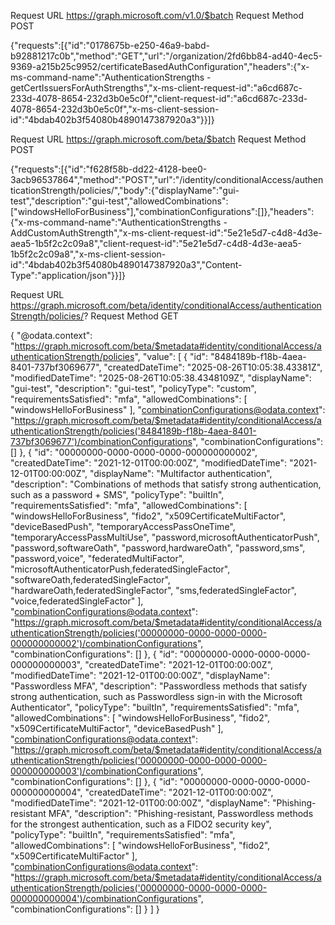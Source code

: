 Request URL
https://graph.microsoft.com/v1.0/$batch
Request Method
POST

{"requests":[{"id":"0178675b-e250-46a9-babd-b92881217c0b","method":"GET","url":"/organization/2fd6bb84-ad40-4ec5-9369-a215b25c9952/certificateBasedAuthConfiguration","headers":{"x-ms-command-name":"AuthenticationStrengths - getCertIssuersForAuthStrengths","x-ms-client-request-id":"a6cd687c-233d-4078-8654-232d3b0e5c0f","client-request-id":"a6cd687c-233d-4078-8654-232d3b0e5c0f","x-ms-client-session-id":"4bdab402b3f54080b4890147387920a3"}}]}


Request URL
https://graph.microsoft.com/beta/$batch
Request Method
POST

{"requests":[{"id":"f628f58b-dd22-4128-bee0-3acb96537864","method":"POST","url":"/identity/conditionalAccess/authenticationStrength/policies/","body":{"displayName":"gui-test","description":"gui-test","allowedCombinations":["windowsHelloForBusiness"],"combinationConfigurations":[]},"headers":{"x-ms-command-name":"AuthenticationStrengths - AddCustomAuthStrength","x-ms-client-request-id":"5e21e5d7-c4d8-4d3e-aea5-1b5f2c2c09a8","client-request-id":"5e21e5d7-c4d8-4d3e-aea5-1b5f2c2c09a8","x-ms-client-session-id":"4bdab402b3f54080b4890147387920a3","Content-Type":"application/json"}}]}

Request URL
https://graph.microsoft.com/beta/identity/conditionalAccess/authenticationStrength/policies/?
Request Method
GET

{
    "@odata.context": "https://graph.microsoft.com/beta/$metadata#identity/conditionalAccess/authenticationStrength/policies",
    "value": [
        {
            "id": "8484189b-f18b-4aea-8401-737bf3069677",
            "createdDateTime": "2025-08-26T10:05:38.43381Z",
            "modifiedDateTime": "2025-08-26T10:05:38.4348109Z",
            "displayName": "gui-test",
            "description": "gui-test",
            "policyType": "custom",
            "requirementsSatisfied": "mfa",
            "allowedCombinations": [
                "windowsHelloForBusiness"
            ],
            "combinationConfigurations@odata.context": "https://graph.microsoft.com/beta/$metadata#identity/conditionalAccess/authenticationStrength/policies('8484189b-f18b-4aea-8401-737bf3069677')/combinationConfigurations",
            "combinationConfigurations": []
        },
        {
            "id": "00000000-0000-0000-0000-000000000002",
            "createdDateTime": "2021-12-01T00:00:00Z",
            "modifiedDateTime": "2021-12-01T00:00:00Z",
            "displayName": "Multifactor authentication",
            "description": "Combinations of methods that satisfy strong authentication, such as a password + SMS",
            "policyType": "builtIn",
            "requirementsSatisfied": "mfa",
            "allowedCombinations": [
                "windowsHelloForBusiness",
                "fido2",
                "x509CertificateMultiFactor",
                "deviceBasedPush",
                "temporaryAccessPassOneTime",
                "temporaryAccessPassMultiUse",
                "password,microsoftAuthenticatorPush",
                "password,softwareOath",
                "password,hardwareOath",
                "password,sms",
                "password,voice",
                "federatedMultiFactor",
                "microsoftAuthenticatorPush,federatedSingleFactor",
                "softwareOath,federatedSingleFactor",
                "hardwareOath,federatedSingleFactor",
                "sms,federatedSingleFactor",
                "voice,federatedSingleFactor"
            ],
            "combinationConfigurations@odata.context": "https://graph.microsoft.com/beta/$metadata#identity/conditionalAccess/authenticationStrength/policies('00000000-0000-0000-0000-000000000002')/combinationConfigurations",
            "combinationConfigurations": []
        },
        {
            "id": "00000000-0000-0000-0000-000000000003",
            "createdDateTime": "2021-12-01T00:00:00Z",
            "modifiedDateTime": "2021-12-01T00:00:00Z",
            "displayName": "Passwordless MFA",
            "description": "Passwordless methods that satisfy strong authentication, such as Passwordless sign-in with the Microsoft Authenticator",
            "policyType": "builtIn",
            "requirementsSatisfied": "mfa",
            "allowedCombinations": [
                "windowsHelloForBusiness",
                "fido2",
                "x509CertificateMultiFactor",
                "deviceBasedPush"
            ],
            "combinationConfigurations@odata.context": "https://graph.microsoft.com/beta/$metadata#identity/conditionalAccess/authenticationStrength/policies('00000000-0000-0000-0000-000000000003')/combinationConfigurations",
            "combinationConfigurations": []
        },
        {
            "id": "00000000-0000-0000-0000-000000000004",
            "createdDateTime": "2021-12-01T00:00:00Z",
            "modifiedDateTime": "2021-12-01T00:00:00Z",
            "displayName": "Phishing-resistant MFA",
            "description": "Phishing-resistant, Passwordless methods for the strongest authentication, such as a FIDO2 security key",
            "policyType": "builtIn",
            "requirementsSatisfied": "mfa",
            "allowedCombinations": [
                "windowsHelloForBusiness",
                "fido2",
                "x509CertificateMultiFactor"
            ],
            "combinationConfigurations@odata.context": "https://graph.microsoft.com/beta/$metadata#identity/conditionalAccess/authenticationStrength/policies('00000000-0000-0000-0000-000000000004')/combinationConfigurations",
            "combinationConfigurations": []
        }
    ]
}
